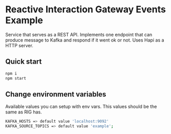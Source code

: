 # Reactive Interaction Gateway Events Example

Service that serves as a REST API. Implements one endpoint that can produce message to Kafka and respond if it went ok or not. Uses Hapi as a HTTP server.

## Quick start

```sh
npm i
npm start
```

## Change environment variables

Available values you can setup with env vars. This values should be the same as RIG has.

```sh
KAFKA_HOSTS => default value 'localhost:9092'
KAFKA_SOURCE_TOPICS => default value 'example';
```
